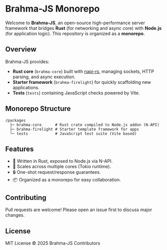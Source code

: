 # Brahma-JS Monorepo

Welcome to **Brahma-JS**, an open-source high-performance server framework that bridges **Rust** (for networking and async core) with **Node.js** (for application logic). This repository is organized as a **monorepo**.

## Overview

Brahma-JS provides:

* **Rust core** (`brahma-core`) built with [napi-rs](https://napi.rs), managing sockets, HTTP parsing, and async execution.
* **Starter framework** (`brahma-firelight`) for quickly scaffolding new applications.
* **Tests** (`tests`) containing JavaScript checks powered by Vite.

## Monorepo Structure

```
/packages
  ├─ brahma-core      # Rust crate compiled to Node.js addon (N-API)
  ├─ brahma-firelight # Starter template framework for apps
  └─ tests            # JavaScript test suite (Vite based)
```

## Features

* 🚀 Written in Rust, exposed to Node.js via N-API.
* 🧵 Scales across multiple cores (Tokio runtime).
* 🔒 One-shot request/response guarantees.
* 📦 Organized as a monorepo for easy collaboration.

## Contributing

Pull requests are welcome! Please open an issue first to discuss major changes.

## License

MIT License © 2025 Brahma-JS Contributors
